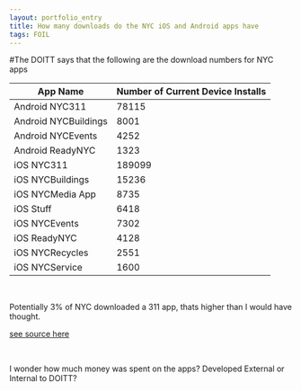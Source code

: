 ```yaml
---
layout: portfolio_entry
title: How many downloads do the NYC iOS and Android apps have
tags: FOIL
---
```


#The DOITT says that the following are the download numbers for NYC apps


| App Name            | Number of Current Device Installs | 
| ------------------- | --------------------------------- | 
| Android NYC311      | 78115                             | 
| Android NYCBuildings| 8001                              | 
| Android NYCEvents   | 4252                              | 
| Android ReadyNYC    | 1323                              | 
| iOS NYC311          | 189099                            | 
| iOS NYCBuildings    | 15236                             |  
| iOS NYCMedia App    | 8735                              | 
| iOS Stuff           | 6418                              | 
| iOS NYCEvents       | 7302                              | 
| iOS ReadyNYC        | 4128                              | 
| iOS NYCRecycles     | 2551                              | 
| iOS NYCService      | 1600                              | 


<br>

Potentially 3% of NYC downloaded a 311 app, thats higher than I would have thought.

 
[see source here](https://github.com/Bellspringsteen/other.nyc/blob/master/NYCGOV/DOITT/NYCAppDownloadNumbers/NYCAppDownloadNumbers_Data.csv)

<br> 

I wonder how much money was spent on the apps?
Developed External or Internal to DOITT?
